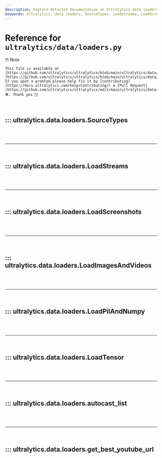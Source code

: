 ```yaml
---
description: Explore detailed documentation on Ultralytics data loaders including SourceTypes, LoadStreams, and more. Enhance your ML workflows with our comprehensive guides.
keywords: Ultralytics, data loaders, SourceTypes, LoadStreams, LoadScreenshots, LoadImagesAndVideos, LoadPilAndNumpy, LoadTensor, ML workflows
---
```


# Reference for `ultralytics/data/loaders.py`

!!! Note

    This file is available at [https://github.com/ultralytics/ultralytics/blob/main/ultralytics/data/loaders.py](https://github.com/ultralytics/ultralytics/blob/main/ultralytics/data/loaders.py). If you spot a problem please help fix it by [contributing](https://docs.ultralytics.com/help/contributing/) a [Pull Request](https://github.com/ultralytics/ultralytics/edit/main/ultralytics/data/loaders.py) 🛠️. Thank you 🙏!

<br>

## ::: ultralytics.data.loaders.SourceTypes

<br><br><hr><br>

## ::: ultralytics.data.loaders.LoadStreams

<br><br><hr><br>

## ::: ultralytics.data.loaders.LoadScreenshots

<br><br><hr><br>

## ::: ultralytics.data.loaders.LoadImagesAndVideos

<br><br><hr><br>

## ::: ultralytics.data.loaders.LoadPilAndNumpy

<br><br><hr><br>

## ::: ultralytics.data.loaders.LoadTensor

<br><br><hr><br>

## ::: ultralytics.data.loaders.autocast_list

<br><br><hr><br>

## ::: ultralytics.data.loaders.get_best_youtube_url

<br><br>

